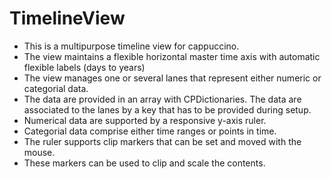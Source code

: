 # TimelineView
* This is a multipurpose timeline view for cappuccino.
* The view maintains a flexible horizontal master time axis with automatic flexible labels (days to years)
* The view manages one or several lanes that represent either numeric or categorial data.
* The data are provided in an array with CPDictionaries. The data are associated to the lanes by a key that has to be provided during setup.
* Numerical data are supported by a responsive y-axis ruler.
* Categorial data comprise either time ranges or points in time.
* The ruler supports  clip markers that can be set and moved with the mouse.
* These markers can be used to clip and scale the contents.
